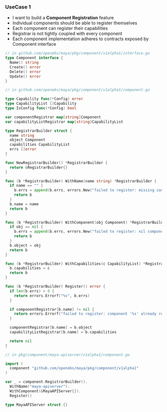 ### UseCase 1
- I want to build a **Component Registration** feature
- Individual components should be able to register themselves
- Each component can register their capabilities
- Registrar is not tightly coupled with every component
- Each component implementation adheres to contracts exposed by Component interface

```go
// in github.com/openebs/maya/pkg/component/v1alpha1/interface.go
type Component interface {
  Name() string
  Create() error
  Delete() error
  Update() error
}
```

```go
// in github.com/openebs/maya/pkg/component/v1alpha1/component.go

type Capability func(*Config) error
type CapabilityList []Capability
type IsConfig func(*Config) bool

var componentRegistrar map[string]Component
var capabilityListRegistrar map[string]CapabilityList

type RegistrarBuilder struct {
  name string
  object Component
  capabilities CapabilityList
  errs []error
}

func NewRegistrarBuilder() *RegistrarBuilder {
  return &RegistrarBuilder{}
}

func (b *RegistrarBuilder) WithName(name string) *RegistrarBuilder {
  if name == "" {
    b.errs = append(b.errs, errors.New("failed to register: missing component name"))
    return b
  }
  b.name = name
  return b
}

func (b *RegistrarBuilder) WithComponent(obj Component) *RegistrarBuilder {
  if obj == nil {
    b.errs = append(b.errs, errors.New("failed to register: nil component instance"))
    return b
  }
  b.object = obj
  return b
}

func (b *RegistrarBuilder) WithCapabilities(c CapabilityList) *RegistrarBuilder {
  b.capabilities = c
  return b
}

func (b *RegistrarBuilder) Register() error {
  if len(b.errs) > 0 {
    return errors.Errorf("%v", b.errs)
  }

  if componentRegistrar[b.name] != nil {
    return errors.Errorf("failed to register: component '%s' already registered", b.name)
  }

  componentRegistrar[b.name] = b.object
  capabilityListRegistrar[b.name] = b.capabilities

  return nil
}
```

```go
// in pkg/component/maya-apiserver/v1alpha1/component.go

import (
  component "github.com/openebs/maya/pkg/component/v1alpha1"
)

var _ = component.RegistrarBuilder().
  WithName("maya-apiserver").
  WithComponent(&MayaAPIServer{}).
  Register()

type MayaAPIServer struct {}
```
